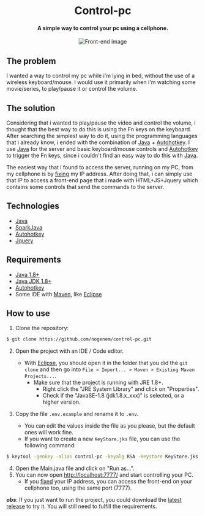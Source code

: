 <h1 align="center">
    Control-pc
</h1>
<h4 align="center">
  A simple way to control your pc using a cellphone.
</h4>
<p align="center">
  <img alt="Front-end image" src="https://i.imgur.com/7QpEFGm.png">
</p>

## The problem

I wanted a way to control my pc while i'm lying in bed, without the use of a wireless keyboard/mouse. I would use it primarily when i'm watching some movie/series, to play/pause it or control the volume.

## The solution

Considering that i wanted to play/pause the video and control the volume, i thought that the best way to do this is using the Fn keys on the keyboard. After searching the simplest way to do it, using the programming languages that i already know, i ended with the combination of [Java](https://www.java.com/) + [Autohotkey](https://www.autohotkey.com/). I use [Java](https://www.java.com/) for the server and basic keyboard/mouse controls and [Autohotkey](https://www.autohotkey.com/) to trigger the Fn keys, since i couldn't find an easy way to do this with [Java](https://www.java.com/).

The easiest way that i found to access the server, running on my PC, from my cellphone is by [fixing](https://portforward.com/networking/static-ip-windows-10.htm) my IP address. After doing that, i can simply use that IP to access a front-end page that i made with HTML+JS+Jquery which contains some controls that send the commands to the server.

## Technologies

- [Java](https://www.java.com/)
- [SparkJava](http://sparkjava.com/)
- [Autohotkey](https://www.autohotkey.com/)
- [Jquery](https://jquery.com/)

## Requirements

- [Java 1.8+](https://www.java.com/)
- [Java JDK 1.8+](https://www.oracle.com/br/java/technologies/javase/javase-jdk8-downloads.html)
- [Autohotkey](https://www.autohotkey.com/)
- Some IDE with [Maven](https://maven.apache.org/index.html), like [Eclipse](https://www.eclipse.org/)

## How to use

1. Clone the repository:

```bash
$ git clone https://github.com/nogenem/control-pc.git
```

2. Open the project with an IDE / Code editor.

   - With [Eclipse](https://www.eclipse.org/), you should open it in the folder that you did the `git clone` and then go into `File > Import... > Maven > Existing Maven Projects...`.
     - Make sure that the project is running with JRE 1.8+.
       - Right click the "JRE System Library" and click on "Properties".
       - Check if the "JavaSE-1.8 (jdk1.8.x_xxx)" is selected, or a higher version.

3. Copy the file `.env.example` and rename it to `.env`.

   - You can edit the values inside the file as you please, but the default ones will work fine.
   - If you want to create a new `KeyStore.jks` file, you can use the following command:

```bash
$ keytool -genkey -alias control-pc -keyalg RSA -keystore KeyStore.jks -keysize 2048
```

4. Open the Main.java file and click on "Run as...".
5. You can now open [http://localhost:7777/](http://localhost:7777/) and start controlling your PC.
   - If you [fixed](https://portforward.com/networking/static-ip-windows-10.htm) your IP address, you can access the front-end on your cellphone too, using the same port (7777).

**_obs_**: If you just want to run the project, you could download the [latest release](https://github.com/nogenem/control-pc/releases) to try it. You will still need to fulfill the requirements.
